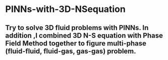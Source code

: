 # PINNs-with-3D-NSequation

## Try to solve 3D fluid problems with PINNs. In addition ,I combined 3D N-S equation with Phase Field Method together to figure multi-phase (fluid-fluid, fluid-gas, gas-gas) problem.
